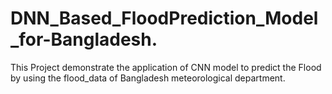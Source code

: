 # DNN_Based_FloodPrediction_Model_for-Bangladesh.
This Project demonstrate the application of CNN model to predict the Flood by using the flood_data of Bangladesh meteorological department. 
